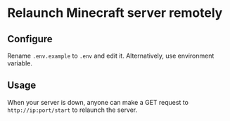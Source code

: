 # Relaunch Minecraft server remotely

## Configure

Rename `.env.example` to `.env` and edit it. Alternatively, use environment variable.

## Usage

When your server is down, anyone can make a GET request to `http://ip:port/start` to relaunch the server.
